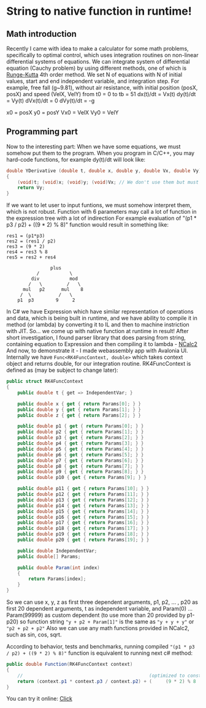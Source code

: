 # String to native function in runtime!

## Math introduction

Recently I came with idea to make a calculator for some math problems, specifically to optimal control, which uses integration routines on non-linear differential systems of equations.
We can integrate system of differential equation (Cauchy problem) by using different methods, one of which is [Runge-Kutta](https://en.wikipedia.org/wiki/Runge%E2%80%93Kutta_methods) 4th order method.
We set N of equations with N of initial values, start and end independent variable, and integration step.
For example, free fall (g~9.81), without air resistance, with initial position (posX, posX) and speed (VelX, VelY) from t0 = 0 to tb = 51
dx(t)/dt = Vx(t)
dy(t)/dt = Vy(t)
dVx(t)/dt = 0
dVy(t)/dt = -g

x0 = posX
y0 = posY
Vx0 = VelX
Vy0 = VelY


## Programming part
Now to the interesting part:
When we have some equations, we must somehow put them to the program. When you program in C/C++, you may hard-code functions, for example dy(t)/dt will look like:
```cpp
double YDerivative (double t, double x, double y, double Vx, double Vy)
{
    (void)t; (void)x; (void)y; (void)Vx; // We don't use them but must have them as arguments
    return Vy;
}
```

If we want to let user to input funtions, we must somehow interpret them, which is not robust. Function with 6 parameters may call a lot of function in the expression tree with a lot of indirection
For example evaluation of "(p1 * p3 / p2) + ((9 * 2) % 8)" function would result in something like:
```
res1 = (p1*p3)
res2 = (res1 / p2)
res3 = (9 * 2)
res4 = res3 % 8
res5 = res2 + res4

                plus
           /           \
         div           mod
        /   \         /   \
      mul   p2      mul    8
     /  \          /   \
    p1  p3        9     2
```

In C# we have Expression which have similar representation of operations and data, which is being built in runtime, and we have ability to compile it in method (or lambda) by converting it to IL and then to machine instriction with JIT.
So... we come up with native function at runtime in result!
After short investigation, I found parser library that does parsing from string, containing equation to Expression and then compiling it to lambda - [NCalc2](https://github.com/sklose/NCalc2)
And now, to demonstrate it - I made webassembly app with Avalonia UI.
Internally we have ```Func<RK4FuncContext, double>``` which takes context object and returns double, for our integration routine.
RK4FuncContext is defined as (may be subject to change later):
```csharp
public struct RK4FuncContext
{
    public double t { get => IndependentVar; }

    public double x { get { return Params[0]; } }
    public double y { get { return Params[1]; } }
    public double z { get { return Params[2]; } }

    public double p1 { get { return Params[0]; } }
    public double p2 { get { return Params[1]; } }
    public double p3 { get { return Params[2]; } }
    public double p4 { get { return Params[3]; } }
    public double p5 { get { return Params[4]; } }
    public double p6 { get { return Params[5]; } }
    public double p7 { get { return Params[6]; } }
    public double p8 { get { return Params[7]; } }
    public double p9 { get { return Params[8]; } }
    public double p10 { get { return Params[9]; } }

    public double p11 { get { return Params[10]; } }
    public double p12 { get { return Params[11]; } }
    public double p13 { get { return Params[12]; } }
    public double p14 { get { return Params[13]; } }
    public double p15 { get { return Params[14]; } }
    public double p16 { get { return Params[15]; } }
    public double p17 { get { return Params[16]; } }
    public double p18 { get { return Params[17]; } }
    public double p19 { get { return Params[18]; } }
    public double p20 { get { return Params[19]; } }

    public double IndependentVar;
    public double[] Params;

    public double Param(int index)
    {
        return Params[index];
    }
}
```

So we can use x, y, z as first three dependent arguments, p1, p2, ... , p20 as first 20 dependent arguments, t as independent variable, and Param(0) ... Param(99999) as custom dependent (to use more than 20 provided by p1-p20)
so function string ```"y + p2 + Param[1]"``` is the same as ```"y + y + y"``` or ```"p2 + p2 + p2"```
Also we can use any math functions provided in NCalc2, such as sin, cos, sqrt.

According to behavior, tests and benchmarks, running compiled ```"(p1 * p3 / p2) + ((9 * 2) % 8)"``` function is equivalent to running next c# method:
```csharp
public double Function(RK4FuncContext context)
{
    //                                              (optimized to constant)
    return (context.p1 * context.p3 / context.p2) + (     (9 * 2) % 8     )
}
```
You can try it online: [Click](https://eugenca.github.io/2024/03/08/Runge-Kutta-wasm-app.html)
